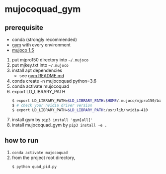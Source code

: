 # mujocoquad_gym

## prerequisite

- conda (strongly recommended)
- [gym](https://gym.openai.com/) with every environment 
- [mujoco 1.5](http://www.mujoco.org/)

1. put mjpro150 directory into ```~/.mujoco```
2. put mjkey.txt into ```~/.mujoco```
3. install apt dependencies
    - see [gym README.md](https://github.com/openai/gym#installing-everything)
4. conda create -n mujocoquad python=3.6
5. conda activate mujocoquad 
6. export LD_LIBRARY_PATH
    ```sh
    $ export LD_LIBRARY_PATH=$LD_LIBRARY_PATH:$HOME/.mujoco/mjpro150/bin
    $ # check your nvidia driver version 
    $ export LD_LIBRARY_PATH=$LD_LIBRARY_PATH:/usr/lib/nvidia-410 
    ```
7. install gym by ```pip3 install 'gym[all]'```
8. install mujocoquad_gym by ```pip3 install -e .```

## how to run 

1. ```conda activate mujocoquad```
2. from the project root directory, 
    ```sh
    $ python quad_pid.py
    ```